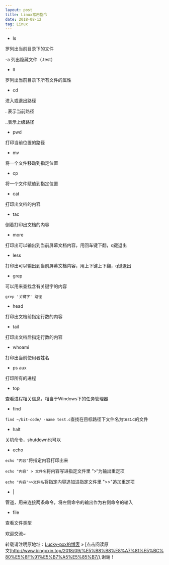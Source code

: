 ```yaml
---
layout: post
title: Linux常用指令
date: 2018-08-12
tag: Linux
---  
```


- ls

罗列出当前目录下的文件

-a 列出隐藏文件（.test）

- ll

罗列出当前目录下所有文件的属性

- cd

进入或退出路径

. 表示当前路径

..表示上级路径

- pwd

打印当前位置的路径

- mv

将一个文件移动到指定位置

- cp

将一个文件赋值到指定位置

- cat

打印出文档的内容

- tac

倒着打印出文档的内容

- more

打印出可以输出到当前屏幕文档内容，用回车键下翻，q键退出

- less

打印出可以输出到当前屏幕文档内容，用上下键上下翻，q键退出

- grep

可以用来查找含有关键字的内容

`grep '关键字' 路径`

- head

打印出文档前指定行数的内容

- tail

打印出文档后指定行数的内容

- whoami

打印出当前使用者姓名

- ps aux

打印所有的进程

- top

查看进程相关信息，相当于Windows下的任务管理器

- find

`find ~/bit-code/ -name test.c`查找在目标路径下文件名为test.c的文件

- halt

关机命令，shutdown也可以

- echo

`echo "内容"`将指定内容打印出来

`echo "内容" > 文件名`将内容写进指定文件里   ”>“为输出重定项

`echo "内容">>文件名`将指定内容追加进指定文件里   ">>"追加重定项

- |

管道，用来连接两条命令，将左侧命令的输出作为右侧命令的输入

- file

查看文件类型

欢迎交流~

转载请注明原地址：[Lucky-pxx的博客](http://www.bingoxin.top) » [点击阅读原文]http://www.bingoxin.top/2018/09/%E5%B8%B8%E8%A7%81%E5%BC%80%E5%8F%91%E5%B7%A5%E5%85%B7/),谢谢！